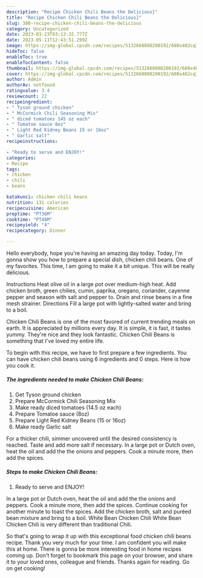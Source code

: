 ```yaml
---
description: "Recipe Chicken Chili Beans the Delicious}"
title: "Recipe Chicken Chili Beans the Delicious}"
slug: 380-recipe-chicken-chili-beans-the-delicious
category: Uncategorized
date: 2023-03-23T03:13:32.777Z
date: 2023-05-11T12:43:51.299Z
image: https://img-global.cpcdn.com/recipes/5132668808200192/680x482cq70/chicken-chili-beans-recipe-main-photo.jpg
hideToc: false
enableToc: true
enableTocContent: false
thumbnail: https://img-global.cpcdn.com/recipes/5132668808200192/680x482cq70/chicken-chili-beans-recipe-main-photo.jpg
cover: https://img-global.cpcdn.com/recipes/5132668808200192/680x482cq70/chicken-chili-beans-recipe-main-photo.jpg
author: Admin
authorAv: notfound
ratingvalue: 3.4
reviewcount: 22
recipeingredient:
- " Tyson ground chicken"
- " McCormick Chili Seasoning Mix"
- " diced tomatoes 145 oz each"
- " Tomatoe sauce 8oz"
- " Light Red Kidney Beans 15 or 16oz"
- " Garlic salt"
recipeinstructions:

- "Ready to serve and ENJOY!"
categories:
- Recipe
tags:
- chicken
- chili
- beans

katakunci: chicken chili beans 
nutrition: 131 calories
recipecuisine: American
preptime: "PT36M"
cooktime: "PT48M"
recipeyield: "4"
recipecategory: Dinner

---
```



Hello everybody, hope you're having an amazing day today. Today, I'm gonna show you how to prepare a special dish, chicken chili beans. One of my favorites. This time, I am going to make it a bit unique. This will be really delicious.

Instructions Heat olive oil in a large pot over medium-high heat. Add chicken broth, green chilies, cumin, paprika, oregano, coriander, cayenne pepper and season with salt and pepper to. Drain and rinse beans in a fine mesh strainer. Directions Fill a large pot with lightly-salted water and bring to a boil.

Chicken Chili Beans is one of the most favored of current trending meals on earth. It is appreciated by millions every day. It is simple, it is fast, it tastes yummy. They're nice and they look fantastic. Chicken Chili Beans is something that I've loved my entire life.


To begin with this recipe, we have to first prepare a few ingredients. You can have chicken chili beans using 6 ingredients and 0 steps. Here is how you cook it.

<!--inarticleads1-->

##### The ingredients needed to make Chicken Chili Beans:

1. Get  Tyson ground chicken
1. Prepare  McCormick Chili Seasoning Mix
1. Make ready  diced tomatoes (14.5 oz each)
1. Prepare  Tomatoe sauce (8oz)
1. Prepare  Light Red Kidney Beans (15 or 16oz)
1. Make ready  Garlic salt


For a thicker chili, simmer uncovered until the desired consistency is reached. Taste and add more salt if necessary. In a large pot or Dutch oven, heat the oil and add the the onions and peppers. Cook a minute more, then add the spices. 

<!--inarticleads2-->

##### Steps to make Chicken Chili Beans:


1. Ready to serve and ENJOY!

In a large pot or Dutch oven, heat the oil and add the the onions and peppers. Cook a minute more, then add the spices. Continue cooking for another minute to toast the spices. Add the chicken broth, salt and puréed bean mixture and bring to a boil. White Bean Chicken Chili White Bean Chicken Chili is very different than traditional Chili. 

So that's going to wrap it up with this exceptional food chicken chili beans recipe. Thank you very much for your time. I am confident you will make this at home. There is gonna be more interesting food in home recipes coming up. Don't forget to bookmark this page on your browser, and share it to your loved ones, colleague and friends. Thanks again for reading. Go on get cooking!
